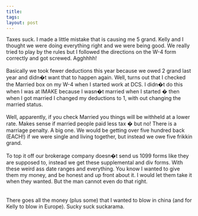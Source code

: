 ```yaml
---
title: 
tags: 
layout: post
---
```

Taxes suck.  I made a little mistake that is causing me 5 grand.  Kelly and I thought we were doing everything right and we were being good.  We really tried to play by the rules but I followed the directions on the W-4 form correctly and got screwed.  Agghhhh!<br /><br />Basically we took fewer deductions this year because we owed 2 grand last year and didn�t want that to happen again.  Well, turns out that I checked the Married box on my W-4 when I started work at DCS.  I didn�t do this when I was at IMAKE because I wasn�t married when I started � then when I got married I changed my deductions to 1, with out changing the married status. <br /><br />Well, apparently, if you check Married you things will be withheld at a lower rate.  Makes sense if married people paid less tax � but no!  There is a marriage penalty.  A big one.  We would be getting over five hundred back (EACH!) if we were single and living together, but instead we owe five frikkin grand.<br /><br />To top it off our brokerage company doesn�t send us 1099 forms like they are supposed to, instead we get these supplemental and div forms.  With these weird ass date ranges and everything.  You know I wanted to give them my money, and be honest and up front about it.  I would let them take it when they wanted.  But the man cannot even do that right.   <br /><br />There goes all the money (plus some) that I wanted to blow in china (and for Kelly to blow in Europe).  Sucky suck suckarama.<br />
